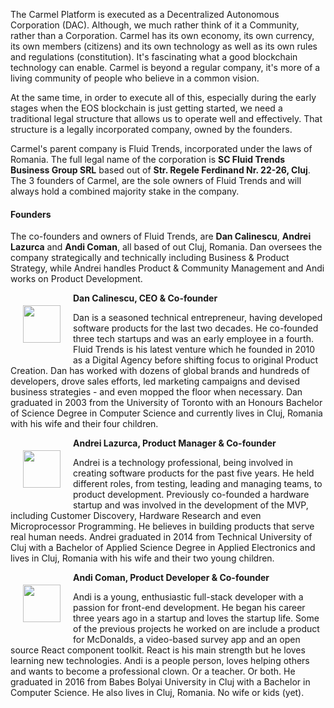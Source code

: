 The Carmel Platform is executed as a Decentralized Autonomous Corporation (DAC). Although, we much rather think of it a Community, rather than a Corporation. Carmel has its own economy, its own currency, its own members (citizens) and its own technology as well as its own rules and regulations (constitution). It's fascinating what a good blockchain technology can enable. Carmel is beyond a regular company, it's more of a living community of people who believe in a common vision.

At the same time, in order to execute all of this, especially during the early stages when the EOS blockchain is just getting started, we need a traditional legal structure that allows us to operate well and effectively. That structure is a legally incorporated company, owned by the founders.

Carmel's parent company is Fluid Trends, incorporated under the laws of Romania. The full legal name of the corporation is **SC Fluid Trends Business Group SRL** based out of **Str. Regele Ferdinand Nr. 22-26, Cluj**. The 3 founders of Carmel, are the sole owners of Fluid Trends and will always hold a combined majority stake in the company.

#### Founders

The co-founders and owners of Fluid Trends, are **Dan Calinescu**, **Andrei Lazurca** and **Andi Coman**, all based of out Cluj, Romania. Dan oversees the company strategically and technically including Business & Product Strategy, while Andrei handles Product & Community Management and Andi works on Product Development.

**Dan Calinescu, CEO & Co-founder**
<img align="left" style="margin: 20px" width="60" src="https://raw.githubusercontent.com/fluidtrends/carmel/content/team/dan/profile.png">

Dan is a seasoned technical entrepreneur, having developed software products for the last two decades. He co-founded three tech startups and was an early employee in a fourth. Fluid Trends is his latest venture which he founded in 2010 as a Digital Agency before shifting focus to original Product Creation. Dan has worked with dozens of global brands and hundreds of developers, drove sales efforts, led marketing campaigns and devised business strategies - and even mopped the floor when necessary. Dan graduated in 2003 from the University of Toronto with an Honours Bachelor of Science Degree in Computer Science and currently lives in Cluj, Romania with his wife and their four children.

**Andrei Lazurca, Product Manager & Co-founder**
<img align="left" style="margin: 20px" width="60" src="https://raw.githubusercontent.com/fluidtrends/carmel/content/team/andrei/profile.png">

Andrei is a technology professional, being involved in creating software products for the past five years. He held different roles, from testing, leading and managing teams, to product development. Previously co-founded a hardware startup and was involved in the development of the MVP, including Customer Discovery, Hardware Research and even Microprocessor Programming. He believes in building products that serve real human needs. Andrei graduated in 2014 from Technical University of Cluj with a Bachelor of Applied Science Degree in Applied Electronics and lives in Cluj, Romania with his wife and their two young children.

**Andi Coman, Product Developer & Co-founder**
<img align="left" style="margin: 20px" width="60" src="https://raw.githubusercontent.com/fluidtrends/carmel/content/team/andi/profile.png">

Andi is a young, enthusiastic full-stack developer with a passion for front-end development. He began his career three years ago in a startup and loves the startup life. Some of the previous projects he worked on are include a product for McDonalds, a video-based survey app and an open source React component toolkit. React is his main strength but he loves learning new technologies. Andi is a people person, loves helping others and wants to become a professional clown. Or a teacher. Or both. He graduated in 2016 from Babes Bolyai University in Cluj with a Bachelor in Computer Science. He also lives in Cluj, Romania. No wife or kids (yet).
